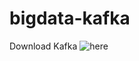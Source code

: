 # bigdata-kafka
Download Kafka ![here](https://www.apache.org/dyn/closer.cgi?path=/kafka/2.6.0/kafka_2.13-2.6.0.tgz)

